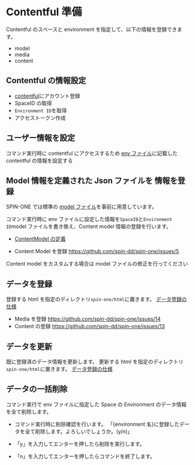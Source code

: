 # Contentful 準備

Contentful のスペースと environment を指定して、以下の情報を登録できます。

- model
- media
- content

## Contentful の情報設定

- [contentful](https://www.contentful.com/)にアカウント登録
- SpaceID の取得
- `Environment ID`を取得
- アクセストークン作成

## ユーザー情報を設定

コマンド実行時に contentful にアクセスするため
[env ファイル](../Gatsby/envfile.md)に記載した contentful の情報を設定する

## Model 情報を定義された Json ファイルを 情報を登録

SPIN-ONE では標準の [model ファイル](../../../data/contentful/contentmodel.json)を事前に用意しています。

コマンド実行時に env ファイルに設定した情報を`SpaceID`と`Environment ID`model ファイルを書き換え、Content model 情報の登録を行います。

- [ContentModel の定義](./ContentModel/readme.md)

- Content Model を登録 <https://github.com/spin-dd/spin-one/issues/5>

Content model をカスタムする場合は model ファイルの修正を行ってください

## データを登録

登録する html を指定のディレクトリ`spin-one/html`に置きます。
[データ登録の仕様](./Import/readme.md)

- Media を登録 <https://github.com/spin-dd/spin-one/issues/14>
- Content の登録 <https://github.com/spin-dd/spin-one/issues/13>

## データを更新

既に登録済のデータ情報を更新します。
更新する html を指定のディレクトリ`spin-one/html`に置きます。
[データ登録の仕様](./Import/readme.md)

## データの一括削除

コマンド実行で env ファイルに指定した Space の Environment のデータ情報を全て削除します。

- コマンド実行時に削除確認を行います。
  「{environment 名}に登録したデータを全て削除します。よろしいでしょうか。(y/n)」

- 「y」を入力してエンターを押したら削除を実行します。

- 「n」を入力してエンターを押したらコマンドを終了します。
